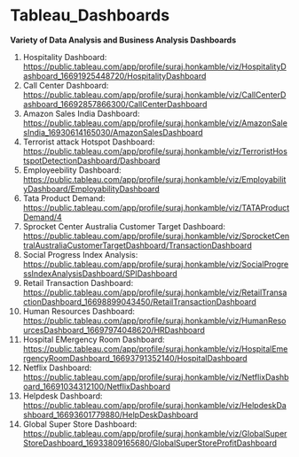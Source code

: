# Tableau_Dashboards
**Variety of Data Analysis and Business Analysis Dashboards**

1. Hospitality Dashboard: https://public.tableau.com/app/profile/suraj.honkamble/viz/HospitalityDashboard_16691925448720/HospitalityDashboard
2. Call Center Dashboard: https://public.tableau.com/app/profile/suraj.honkamble/viz/CallCenterDashboard_16692857866300/CallCenterDashboard
3. Amazon Sales India Dashboard: https://public.tableau.com/app/profile/suraj.honkamble/viz/AmazonSalesIndia_16930614165030/AmazonSalesDashboard
4. Terrorist attack Hotspot Dashboard: https://public.tableau.com/app/profile/suraj.honkamble/viz/TerroristHostspotDetectionDashboard/Dashboard
5. Employeebility Dashboard: https://public.tableau.com/app/profile/suraj.honkamble/viz/EmployabilityDashboard/EmployabilityDashboard
6. Tata Product Demand: https://public.tableau.com/app/profile/suraj.honkamble/viz/TATAProductDemand/4
7. Sprocket Center Australia Customer Target Dashboard: https://public.tableau.com/app/profile/suraj.honkamble/viz/SprocketCentralAustraliaCustomerTargetDashboard/TransactionDashboard
8. Social Progress Index Analysis: https://public.tableau.com/app/profile/suraj.honkamble/viz/SocialProgressIndexAnalysisDashboard/SPIDashboard
9. Retail Transaction Dashboard: https://public.tableau.com/app/profile/suraj.honkamble/viz/RetailTransactionDashboard_16698899043450/RetailTransactionDashboard
10. Human Resources Dashboard: https://public.tableau.com/app/profile/suraj.honkamble/viz/HumanResourcesDashboard_16697974048620/HRDashboard
11. Hospital EMergency Room Dashboard: https://public.tableau.com/app/profile/suraj.honkamble/viz/HospitalEmergencyRoomDashboard_16693791352140/HospitalDashboard
12. Netflix Dashboard: https://public.tableau.com/app/profile/suraj.honkamble/viz/NetflixDashboard_16691034312100/NetflixDashboard
13. Helpdesk Dashboard: https://public.tableau.com/app/profile/suraj.honkamble/viz/HelpdeskDashboard_16693601779880/HelpDeskDashboard
14. Global Super Store Dashboard: https://public.tableau.com/app/profile/suraj.honkamble/viz/GlobalSuperStoreDashboard_16933809165680/GlobalSuperStoreProfitDashboard
